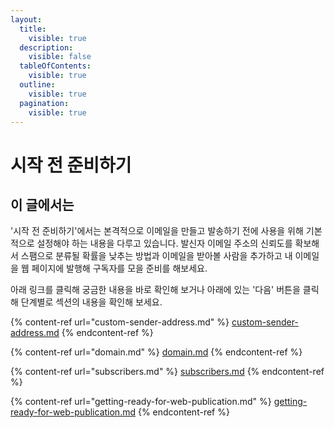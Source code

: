 ```yaml
---
layout:
  title:
    visible: true
  description:
    visible: false
  tableOfContents:
    visible: true
  outline:
    visible: true
  pagination:
    visible: true
---
```


# 시작 전 준비하기

## 이 글에서는

'시작 전 준비하기'에서는 본격적으로 이메일을 만들고 발송하기 전에 사용을 위해 기본적으로 설정해야 하는 내용을 다루고 있습니다. 발신자 이메일 주소의 신뢰도를 확보해서 스팸으로 분류될 확률을 낮추는 방법과 이메일을 받아볼 사람을 추가하고 내 이메일을 웹 페이지에 발행해 구독자를 모을 준비를 해보세요.

아래 링크를 클릭해 궁금한 내용을 바로 확인해 보거나 아래에 있는 '다음' 버튼을 클릭해 단계별로 섹션의 내용을 확인해 보세요.

{% content-ref url="custom-sender-address.md" %}
[custom-sender-address.md](custom-sender-address.md)
{% endcontent-ref %}

{% content-ref url="domain.md" %}
[domain.md](domain.md)
{% endcontent-ref %}

{% content-ref url="subscribers.md" %}
[subscribers.md](subscribers.md)
{% endcontent-ref %}

{% content-ref url="getting-ready-for-web-publication.md" %}
[getting-ready-for-web-publication.md](getting-ready-for-web-publication.md)
{% endcontent-ref %}

